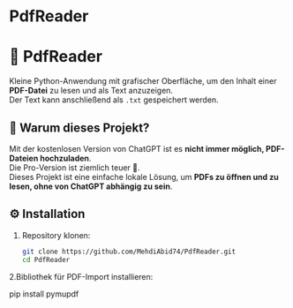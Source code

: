 # PdfReader
# 📄 PdfReader

Kleine Python-Anwendung mit grafischer Oberfläche, um den Inhalt einer **PDF-Datei** zu lesen und als Text anzuzeigen.  
Der Text kann anschließend als `.txt` gespeichert werden.

## 🎯 Warum dieses Projekt?
Mit der kostenlosen Version von ChatGPT ist es **nicht immer möglich, PDF-Dateien hochzuladen**.  
Die Pro-Version ist ziemlich teuer 💸.  
Dieses Projekt ist eine einfache lokale Lösung, um **PDFs zu öffnen und zu lesen, ohne von ChatGPT abhängig zu sein**.

## ⚙️ Installation

1. Repository klonen:
   ```bash
   git clone https://github.com/MehdiAbid74/PdfReader.git
   cd PdfReader

2.Bibliothek für PDF-Import installieren:

pip install pymupdf
